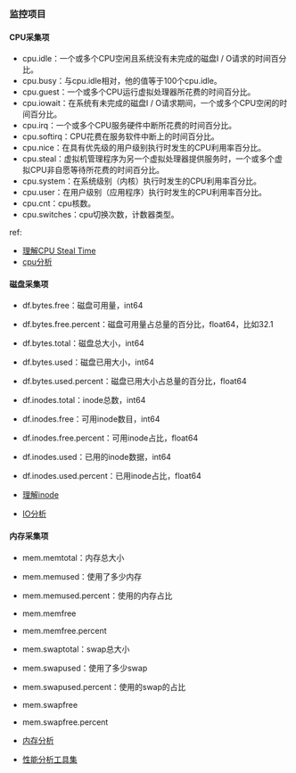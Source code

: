 ### 监控项目

#### CPU采集项
- cpu.idle：一个或多个CPU空闲且系统没有未完成的磁盘I / O请求的时间百分比。
- cpu.busy：与cpu.idle相对，他的值等于100个cpu.idle。
- cpu.guest：一个或多个CPU运行虚拟处理器所花费的时间百分比。
- cpu.iowait：在系统有未完成的磁盘I / O请求期间，一个或多个CPU空闲的时间百分比。
- cpu.irq：一个或多个CPU服务硬件中断所花费的时间百分比。
- cpu.softirq：CPU花费在服务软件中断上的时间百分比。
- cpu.nice：在具有优先级的用户级别执行时发生的CPU利用率百分比。
- cpu.steal：虚拟机管理程序为另一个虚拟处理器提供服务时，一个或多个虚拟CPU非自愿等待所花费的时间百分比。
- cpu.system：在系统级别（内核）执行时发生的CPU利用率百分比。
- cpu.user：在用户级别（应用程序）执行时发生的CPU利用率百分比。
- cpu.cnt：cpu核数。
- cpu.switches：cpu切换次数，计数器类型。

ref:
- [理解CPU Steal Time](https://zhuanlan.zhihu.com/p/33293033)
- [cpu分析](https://segmentfault.com/a/1190000018471760)

#### 磁盘采集项
- df.bytes.free：磁盘可用量，int64
- df.bytes.free.percent：磁盘可用量占总量的百分比，float64，比如32.1
- df.bytes.total：磁盘总大小，int64
- df.bytes.used：磁盘已用大小，int64
- df.bytes.used.percent：磁盘已用大小占总量的百分比，float64
- df.inodes.total：inode总数，int64
- df.inodes.free：可用inode数目，int64
- df.inodes.free.percent：可用inode占比，float64
- df.inodes.used：已用的inode数据，int64
- df.inodes.used.percent：已用inode占比，float64

- [理解inode](https://www.ruanyifeng.com/blog/2011/12/inode.html)
- [IO分析](https://segmentfault.com/a/1190000018499770)


#### 内存采集项
- mem.memtotal：内存总大小
- mem.memused：使用了多少内存
- mem.memused.percent：使用的内存占比
- mem.memfree
- mem.memfree.percent
- mem.swaptotal：swap总大小
- mem.swapused：使用了多少swap
- mem.swapused.percent：使用的swap的占比
- mem.swapfree
- mem.swapfree.percent

- [内存分析](https://segmentfault.com/a/1190000018553950)


- [性能分析工具集](https://rdc.hundsun.com/portal/article/731.html)
